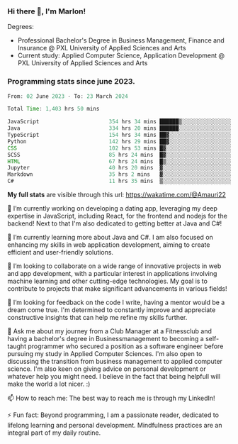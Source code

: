 
### Hi there 👋, I'm Marlon!

Degrees: 
- Professional Bachelor's Degree in Business Management, Finance and Insurance @ PXL University of Applied Sciences and Arts
- Current study: Applied Computer Science, Application Development @ PXL University of Applied Sciences and Arts

### Programming stats since june 2023.
<!--START_SECTION:waka-->

```java
From: 02 June 2023 - To: 23 March 2024

Total Time: 1,403 hrs 50 mins

JavaScript                      354 hrs 34 mins ██████▒░░░░░░░░░░░░░░░░░░   25.19 %
Java                            334 hrs 20 mins ██████░░░░░░░░░░░░░░░░░░░   23.76 %
TypeScript                      154 hrs 34 mins ██▓░░░░░░░░░░░░░░░░░░░░░░   10.98 %
Python                          142 hrs 29 mins ██▓░░░░░░░░░░░░░░░░░░░░░░   10.12 %
CSS                             102 hrs 53 mins █▓░░░░░░░░░░░░░░░░░░░░░░░   07.31 %
SCSS                            85 hrs 24 mins  █▓░░░░░░░░░░░░░░░░░░░░░░░   06.07 %
HTML                            67 hrs 24 mins  █▒░░░░░░░░░░░░░░░░░░░░░░░   04.79 %
Jupyter                         40 hrs 20 mins  ▓░░░░░░░░░░░░░░░░░░░░░░░░   02.87 %
Markdown                        35 hrs 2 mins   ▓░░░░░░░░░░░░░░░░░░░░░░░░   02.49 %
C#                              11 hrs 35 mins  ▒░░░░░░░░░░░░░░░░░░░░░░░░   00.82 %
```

<!--END_SECTION:waka-->
**My full stats** are visible through this url: https://wakatime.com/@Amauri22



🔭 I’m currently working on developing a dating app, leveraging my deep expertise in JavaScript, including React, for the frontend and nodejs for the backend! Next to that I'm also dedicated to getting better at Java and C#!

🌱 I’m currently learning more about Java and C#. I am also focused on enhancing my skills in web application development, aiming to create efficient and user-friendly solutions.

👯 I’m looking to collaborate on a wide range of innovative projects in web and app development, with a particular interest in applications involving machine learning and other cutting-edge technologies. My goal is to contribute to projects that make significant advancements in various fields!

🤔 I’m looking for feedback on the code I write, having a mentor would be a dream come true. I'm determined to constantly improve and appreciate constructive insights that can help me refine my skills further.

💬 Ask me about my journey from a Club Manager at a Fitnessclub and having a bachelor's degree in Businessmanagement to becoming a self-taught programmer who secured a position as a software engineer before pursuing my study in Applied Computer Sciences. I'm also open to discussing the transition from business management to applied computer science. I'm also keen on giving advice on personal development or whatever help you might need. I believe in the fact that being helpfull will make the world a lot nicer. :)

📫 How to reach me: The best way to reach me is through my LinkedIn!

⚡ Fun fact: Beyond programming, I am a passionate reader, dedicated to lifelong learning and personal development. Mindfulness practices are an integral part of my daily routine.


